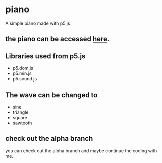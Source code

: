 # piano

A simple piano made with p5.js

## the piano can be accessed [here](https://doc.gold.ac.uk/~dntou001/piano/index.html).

## Libraries used from p5.js
- p5.dom.js
- p5.min.js
- p5.sound.js

## The wave can be changed to 
- sine
- triangle
- square
- sawtooth

## check out the alpha branch 
you can check out the alpha branch and maybe continue the coding with me.

